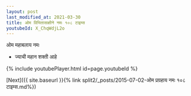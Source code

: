 ```yaml
---
layout: post
last_modified_at: 2021-03-30
title: ओम विभितासाक्षीने नमः १०८ टाइम्स
youtubeId: X_ChqWdjL2o
---
```

 
 
 ओम महाबलाय नमः  
 
 -  ज्याची महान शक्ती आहे 
 
  
 
  
 
 
 
 
 
 


{% include youtubePlayer.html id=page.youtubeId %}
 
[Next]({{ site.baseurl }}{% link  split2/_posts/2015-07-02-ओम प्रग्रहाय नमः १०८ टाइम्स.md%})
 
